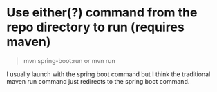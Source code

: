 # Use either(?) command from the repo directory to run (requires maven)
> mvn spring-boot:run
or
> mvn run

I usually launch with the spring boot command but I think the traditional maven run command just redirects to the spring boot command.

